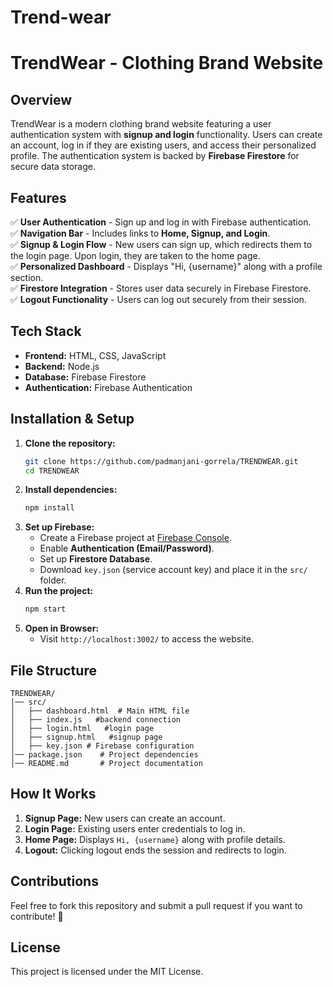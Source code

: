 # Trend-wear
# TrendWear - Clothing Brand Website

## Overview
TrendWear is a modern clothing brand website featuring a user authentication system with **signup and login** functionality. Users can create an account, log in if they are existing users, and access their personalized profile. The authentication system is backed by **Firebase Firestore** for secure data storage.

## Features
✅ **User Authentication** - Sign up and log in with Firebase authentication.  
✅ **Navigation Bar** - Includes links to **Home, Signup, and Login**.  
✅ **Signup & Login Flow** - New users can sign up, which redirects them to the login page. Upon login, they are taken to the home page.  
✅ **Personalized Dashboard** - Displays "Hi, {username}" along with a profile section.  
✅ **Firestore Integration** - Stores user data securely in Firebase Firestore.  
✅ **Logout Functionality** - Users can log out securely from their session.  

## Tech Stack
- **Frontend:** HTML, CSS, JavaScript
- **Backend:** Node.js
- **Database:** Firebase Firestore
- **Authentication:** Firebase Authentication

## Installation & Setup
1. **Clone the repository:**
   ```sh
   git clone https://github.com/padmanjani-gorrela/TRENDWEAR.git
   cd TRENDWEAR
   ```
2. **Install dependencies:**
   ```sh
   npm install
   ```
3. **Set up Firebase:**
   - Create a Firebase project at [Firebase Console](https://console.firebase.google.com/).
   - Enable **Authentication (Email/Password)**.
   - Set up **Firestore Database**.
   - Download `key.json` (service account key) and place it in the `src/` folder.
4. **Run the project:**
   ```sh
   npm start
   ```
5. **Open in Browser:**
   - Visit `http://localhost:3002/` to access the website.

## File Structure
```
TRENDWEAR/
│── src/
│   ├── dashboard.html  # Main HTML file
│   ├── index.js   #backend connection
│   ├── login.html   #login page
│   ├── signup.html   #signup page 
│   ├── key.json # Firebase configuration
│── package.json    # Project dependencies
│── README.md       # Project documentation
```

## How It Works
1. **Signup Page:** New users can create an account.
2. **Login Page:** Existing users enter credentials to log in.
3. **Home Page:** Displays `Hi, {username}` along with profile details.
4. **Logout:** Clicking logout ends the session and redirects to login.

## Contributions
Feel free to fork this repository and submit a pull request if you want to contribute! 🚀

## License
This project is licensed under the MIT License.
